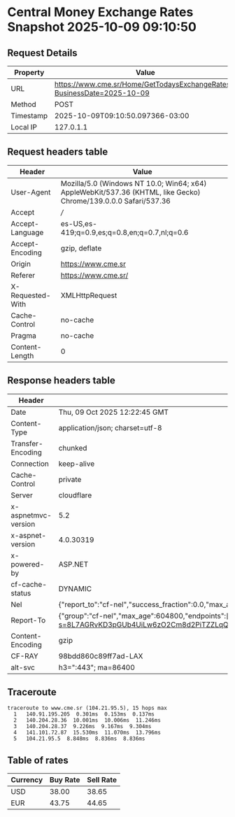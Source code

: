 # Central Money Exchange Rates Snapshot 2025-10-09 09:10:50
## Request Details

| Property | Value |
|----------|-------|
| URL | https://www.cme.sr/Home/GetTodaysExchangeRates/?BusinessDate=2025-10-09 |
| Method | POST |
| Timestamp | 2025-10-09T09:10:50.097366-03:00 |
| Local IP | 127.0.1.1 |
    
## Request headers table

| Header | Value |
|--------|-------|
| User-Agent | Mozilla/5.0 (Windows NT 10.0; Win64; x64) AppleWebKit/537.36 (KHTML, like Gecko) Chrome/139.0.0.0 Safari/537.36 |
| Accept | */* |
| Accept-Language | es-US,es-419;q=0.9,es;q=0.8,en;q=0.7,nl;q=0.6 |
| Accept-Encoding | gzip, deflate |
| Origin | https://www.cme.sr |
| Referer | https://www.cme.sr/ |
| X-Requested-With | XMLHttpRequest |
| Cache-Control | no-cache |
| Pragma | no-cache |
| Content-Length | 0 |

    
## Response headers table
| Header | Value |
|--------|-------|
| Date | Thu, 09 Oct 2025 12:22:45 GMT |
| Content-Type | application/json; charset=utf-8 |
| Transfer-Encoding | chunked |
| Connection | keep-alive |
| Cache-Control | private |
| Server | cloudflare |
| x-aspnetmvc-version | 5.2 |
| x-aspnet-version | 4.0.30319 |
| x-powered-by | ASP.NET |
| cf-cache-status | DYNAMIC |
| Nel | {"report_to":"cf-nel","success_fraction":0.0,"max_age":604800} |
| Report-To | {"group":"cf-nel","max_age":604800,"endpoints":[{"url":"https://a.nel.cloudflare.com/report/v4?s=8L7AGRvKD3pGUb4UiLw6zO2Cm8d2PiTZZLqQU9hXIunLxewfz22DDPxoKvTgERRioNAJ1ObiyEIlV4yTC6Yav4ocFZBrKt%2FxpiY%3D"}]} |
| Content-Encoding | gzip |
| CF-RAY | 98bdd860c89ff7ad-LAX |
| alt-svc | h3=":443"; ma=86400 |

## Traceroute 

```
traceroute to www.cme.sr (104.21.95.5), 15 hops max
  1   140.91.195.205  0.301ms  0.153ms  0.137ms 
  2   140.204.28.36  10.001ms  10.006ms  11.246ms 
  3   140.204.28.37  9.226ms  9.167ms  9.304ms 
  4   141.101.72.87  15.530ms  11.070ms  13.796ms 
  5   104.21.95.5  8.848ms  8.836ms  8.836ms 

```


## Table of rates

| Currency | Buy Rate | Sell Rate |
|----------|----------|-----------|
| USD | 38.00 | 38.65 |
| EUR | 43.75 | 44.65 |
